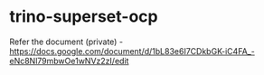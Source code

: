 # trino-superset-ocp

Refer the document (private) - https://docs.google.com/document/d/1bL83e6I7CDkbGK-iC4FA_-eNc8Nl79mbwOe1wNVz2zI/edit
